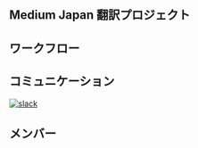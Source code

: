 ## Medium Japan 翻訳プロジェクト

## ワークフロー

## コミュニケーション
[![slack](https://img.shields.io/badge/mediumjapan-slack-brightgreen.svg)](https://mediumjapan.slack.com)

## メンバー
